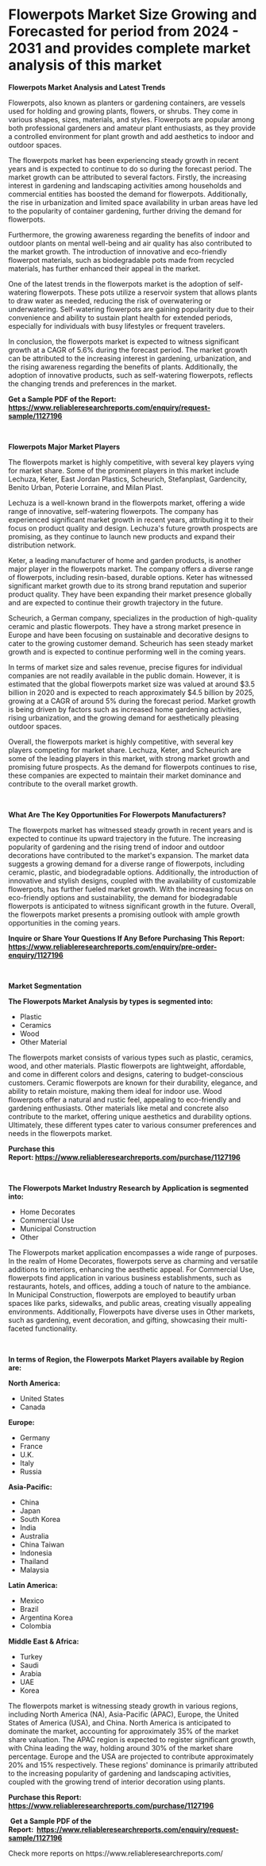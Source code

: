 <p><h1>Flowerpots Market Size Growing and Forecasted for period from 2024 - 2031 and provides complete market analysis of this market</h1></p><p><strong>Flowerpots Market Analysis and Latest Trends</strong></p>
<p><p>Flowerpots, also known as planters or gardening containers, are vessels used for holding and growing plants, flowers, or shrubs. They come in various shapes, sizes, materials, and styles. Flowerpots are popular among both professional gardeners and amateur plant enthusiasts, as they provide a controlled environment for plant growth and add aesthetics to indoor and outdoor spaces.</p><p>The flowerpots market has been experiencing steady growth in recent years and is expected to continue to do so during the forecast period. The market growth can be attributed to several factors. Firstly, the increasing interest in gardening and landscaping activities among households and commercial entities has boosted the demand for flowerpots. Additionally, the rise in urbanization and limited space availability in urban areas have led to the popularity of container gardening, further driving the demand for flowerpots.</p><p>Furthermore, the growing awareness regarding the benefits of indoor and outdoor plants on mental well-being and air quality has also contributed to the market growth. The introduction of innovative and eco-friendly flowerpot materials, such as biodegradable pots made from recycled materials, has further enhanced their appeal in the market.</p><p>One of the latest trends in the flowerpots market is the adoption of self-watering flowerpots. These pots utilize a reservoir system that allows plants to draw water as needed, reducing the risk of overwatering or underwatering. Self-watering flowerpots are gaining popularity due to their convenience and ability to sustain plant health for extended periods, especially for individuals with busy lifestyles or frequent travelers.</p><p>In conclusion, the flowerpots market is expected to witness significant growth at a CAGR of 5.6% during the forecast period. The market growth can be attributed to the increasing interest in gardening, urbanization, and the rising awareness regarding the benefits of plants. Additionally, the adoption of innovative products, such as self-watering flowerpots, reflects the changing trends and preferences in the market.</p></p>
<p><strong>Get a Sample PDF of the Report:&nbsp; <a href="https://www.reliableresearchreports.com/enquiry/request-sample/1127196">https://www.reliableresearchreports.com/enquiry/request-sample/1127196</a></strong></p>
<p>&nbsp;</p>
<p><strong>Flowerpots Major Market Players</strong></p>
<p><p>The flowerpots market is highly competitive, with several key players vying for market share. Some of the prominent players in this market include Lechuza, Keter, East Jordan Plastics, Scheurich, Stefanplast, Gardencity, Benito Urban, Poterie Lorraine, and Milan Plast.</p><p>Lechuza is a well-known brand in the flowerpots market, offering a wide range of innovative, self-watering flowerpots. The company has experienced significant market growth in recent years, attributing it to their focus on product quality and design. Lechuza's future growth prospects are promising, as they continue to launch new products and expand their distribution network.</p><p>Keter, a leading manufacturer of home and garden products, is another major player in the flowerpots market. The company offers a diverse range of flowerpots, including resin-based, durable options. Keter has witnessed significant market growth due to its strong brand reputation and superior product quality. They have been expanding their market presence globally and are expected to continue their growth trajectory in the future.</p><p>Scheurich, a German company, specializes in the production of high-quality ceramic and plastic flowerpots. They have a strong market presence in Europe and have been focusing on sustainable and decorative designs to cater to the growing customer demand. Scheurich has seen steady market growth and is expected to continue performing well in the coming years.</p><p>In terms of market size and sales revenue, precise figures for individual companies are not readily available in the public domain. However, it is estimated that the global flowerpots market size was valued at around $3.5 billion in 2020 and is expected to reach approximately $4.5 billion by 2025, growing at a CAGR of around 5% during the forecast period. Market growth is being driven by factors such as increased home gardening activities, rising urbanization, and the growing demand for aesthetically pleasing outdoor spaces.</p><p>Overall, the flowerpots market is highly competitive, with several key players competing for market share. Lechuza, Keter, and Scheurich are some of the leading players in this market, with strong market growth and promising future prospects. As the demand for flowerpots continues to rise, these companies are expected to maintain their market dominance and contribute to the overall market growth.</p></p>
<p>&nbsp;</p>
<p><strong>What Are The Key Opportunities For Flowerpots Manufacturers?</strong></p>
<p><p>The flowerpots market has witnessed steady growth in recent years and is expected to continue its upward trajectory in the future. The increasing popularity of gardening and the rising trend of indoor and outdoor decorations have contributed to the market's expansion. The market data suggests a growing demand for a diverse range of flowerpots, including ceramic, plastic, and biodegradable options. Additionally, the introduction of innovative and stylish designs, coupled with the availability of customizable flowerpots, has further fueled market growth. With the increasing focus on eco-friendly options and sustainability, the demand for biodegradable flowerpots is anticipated to witness significant growth in the future. Overall, the flowerpots market presents a promising outlook with ample growth opportunities in the coming years.</p></p>
<p><strong>Inquire or Share Your Questions If Any Before Purchasing This Report: <a href="https://www.reliableresearchreports.com/enquiry/pre-order-enquiry/1127196">https://www.reliableresearchreports.com/enquiry/pre-order-enquiry/1127196</a></strong></p>
<p>&nbsp;</p>
<p><strong>Market Segmentation</strong></p>
<p><strong>The Flowerpots Market Analysis by types is segmented into:</strong></p>
<p><ul><li>Plastic</li><li>Ceramics</li><li>Wood</li><li>Other Material</li></ul></p>
<p><p>The flowerpots market consists of various types such as plastic, ceramics, wood, and other materials. Plastic flowerpots are lightweight, affordable, and come in different colors and designs, catering to budget-conscious customers. Ceramic flowerpots are known for their durability, elegance, and ability to retain moisture, making them ideal for indoor use. Wood flowerpots offer a natural and rustic feel, appealing to eco-friendly and gardening enthusiasts. Other materials like metal and concrete also contribute to the market, offering unique aesthetics and durability options. Ultimately, these different types cater to various consumer preferences and needs in the flowerpots market.</p></p>
<p><strong>Purchase this Report:&nbsp;<a href="https://www.reliableresearchreports.com/purchase/1127196">https://www.reliableresearchreports.com/purchase/1127196</a></strong></p>
<p>&nbsp;</p>
<p><strong>The Flowerpots Market Industry Research by Application is segmented into:</strong></p>
<p><ul><li>Home Decorates</li><li>Commercial Use</li><li>Municipal Construction</li><li>Other</li></ul></p>
<p><p>The Flowerpots market application encompasses a wide range of purposes. In the realm of Home Decorates, flowerpots serve as charming and versatile additions to interiors, enhancing the aesthetic appeal. For Commercial Use, flowerpots find application in various business establishments, such as restaurants, hotels, and offices, adding a touch of nature to the ambiance. In Municipal Construction, flowerpots are employed to beautify urban spaces like parks, sidewalks, and public areas, creating visually appealing environments. Additionally, Flowerpots have diverse uses in Other markets, such as gardening, event decoration, and gifting, showcasing their multi-faceted functionality.</p></p>
<p>&nbsp;</p>
<p><strong>In terms of Region, the Flowerpots Market Players available by Region are:</strong></p>
<p>
    <p> <strong> North America: </strong>
        <ul>
            <li>United States</li>
            <li>Canada</li>
        </ul>
        </p> 
    <p> <strong> Europe: </strong>
        <ul>
            <li>Germany</li>
            <li>France</li>
            <li>U.K.</li>
            <li>Italy</li>
            <li>Russia</li>
        </ul>
        </p> 
    <p> <strong> Asia-Pacific: </strong>
        <ul>
            <li>China</li>
            <li>Japan</li>
            <li>South Korea</li>
            <li>India</li>
            <li>Australia</li>
            <li>China Taiwan</li>
            <li>Indonesia</li>
            <li>Thailand</li>
            <li>Malaysia</li>
        </ul>
        </p> 
    <p> <strong> Latin America: </strong>
        <ul>
            <li>Mexico</li>
            <li>Brazil</li>
            <li>Argentina Korea</li>
            <li>Colombia</li>
        </ul>
        </p> 
    <p> <strong> Middle East & Africa: </strong>
        <ul>
            <li>Turkey</li>
            <li>Saudi</li>
            <li>Arabia</li>
            <li>UAE</li>
            <li>Korea</li>
        </ul>
    </p>
    </p>
<p><p>The flowerpots market is witnessing steady growth in various regions, including North America (NA), Asia-Pacific (APAC), Europe, the United States of America (USA), and China. North America is anticipated to dominate the market, accounting for approximately 35% of the market share valuation. The APAC region is expected to register significant growth, with China leading the way, holding around 30% of the market share percentage. Europe and the USA are projected to contribute approximately 20% and 15% respectively. These regions' dominance is primarily attributed to the increasing popularity of gardening and landscaping activities, coupled with the growing trend of interior decoration using plants.</p></p>
<p><strong>Purchase this Report: <a href="https://www.reliableresearchreports.com/purchase/1127196">https://www.reliableresearchreports.com/purchase/1127196</a></strong></p>
<p>&nbsp;<strong>Get a Sample PDF of the Report:&nbsp;&nbsp;<a href="https://www.reliableresearchreports.com/enquiry/request-sample/1127196">https://www.reliableresearchreports.com/enquiry/request-sample/1127196</a></strong></p>
<p><strong></strong></p>
<p>Check more reports on https://www.reliableresearchreports.com/</p>